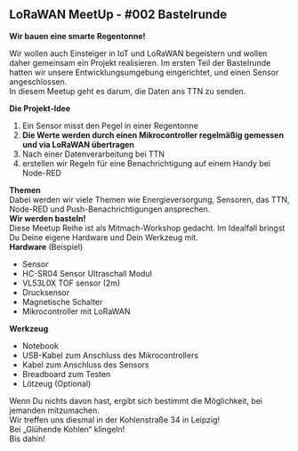 ## LoRaWAN MeetUp - #002 Bastelrunde

**Wir bauen eine smarte Regentonne!**

Wir wollen auch Einsteiger in IoT und LoRaWAN begeistern und wollen daher gemeinsam ein Projekt realisieren. Im ersten Teil der Bastelrunde hatten wir unsere Entwicklungsumgebung eingerichtet, und einen Sensor angeschlossen.  
In diesem Meetup geht es darum, die Daten ans TTN zu senden.

**Die Projekt-Idee**

1. Ein Sensor misst den Pegel in einer Regentonne
2. **Die Werte werden durch einen Mikrocontroller regelmäßig gemessen und via LoRaWAN übertragen**
3. Nach einer Datenverarbeitung bei TTN
4. erstellen wir Regeln für eine Benachrichtigung auf einem Handy bei Node-RED

**Themen**  
Dabei werden wir viele Themen wie Energieversorgung, Sensoren, das TTN, Node-RED und Push-Benachrichtigungen ansprechen.  
**Wir werden basteln!**  
Diese Meetup Reihe ist als Mitmach-Workshop gedacht. Im Idealfall bringst Du Deine eigene Hardware und Dein Werkzeug mit.  
**Hardware** (Beispiel)

-   Sensor
-   HC-SR04 Sensor Ultraschall Modul
-   VL53L0X TOF sensor (2m)
-   Drucksensor
-   Magnetische Schalter
-   Mikrocontroller mit LoRaWAN

**Werkzeug**

-   Notebook
-   USB-Kabel zum Anschluss des Mikrocontrollers
-   Kabel zum Anschluss des Sensors
-   Breadboard zum Testen
-   Lötzeug (Optional)

Wenn Du nichts davon hast, ergibt sich bestimmt die Möglichkeit, bei jemanden mitzumachen.  
Wir treffen uns diesmal in der Kohlenstraße 34 in Leipzig!  
Bei „Glühende Kohlen“ klingeln!  
Bis dahin!